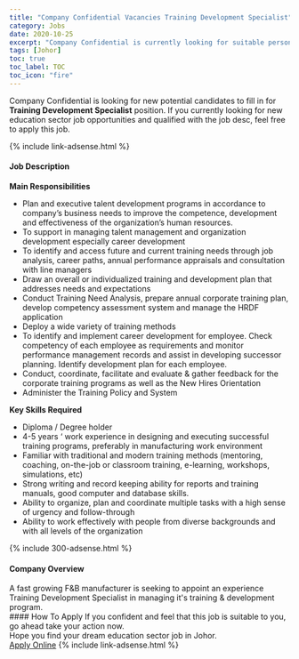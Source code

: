 ```yaml
---
title: "Company Confidential Vacancies Training Development Specialist" 
category: Jobs 
date: 2020-10-25 
excerpt: "Company Confidential is currently looking for suitable person to fill in the Training Development Specialist which positioned at Johor" 
tags: [Johor] 
toc: true 
toc_label: TOC 
toc_icon: "fire" 
--- 
```


<p>Company Confidential is looking for new potential candidates to fill in for <b>Training Development Specialist</b> position. If you currently looking for new education sector job opportunities and qualified with the job desc, feel free to apply this job.
</p>{% include link-adsense.html %} 
<div><div><h4>Job Description</h4></div><div><div><span><div><div><strong>Main Responsibilities</strong><ul><li>Plan and executive talent development programs in accordance to company&#8217;s business needs to improve the competence, development and effectiveness of the organization&#8217;s human resources.</li><li>To support in managing talent management and organization development especially career development</li><li>To identify and access future and current training needs through job analysis, career paths, annual performance appraisals and consultation with line managers</li><li>Draw an overall or individualized training and development plan that addresses needs and expectations</li><li>Conduct Training Need Analysis, prepare annual corporate training plan, develop competency assessment system and manage the HRDF application</li><li>Deploy a wide variety of training methods</li><li>To identify and implement career development for employee. Check competency of each employee as requirements and monitor performance management records and assist in developing successor planning. Identify development plan for each employee.</li><li>Conduct, coordinate, facilitate and evaluate &amp; gather feedback for the corporate training programs as well as the New Hires Orientation</li><li>Administer the Training Policy and System</li></ul><div><strong>Key Skills Required</strong></div><ul><li>Diploma / Degree holder</li><li>4-5 years &#8216; work experience in designing and executing successful training programs, preferably in manufacturing work environment</li><li>Familiar with traditional and modern training methods (mentoring, coaching, on-the-job or classroom training, e-learning, workshops, simulations, etc)</li><li>Strong writing and record keeping ability for reports and training manuals, good computer and database skills.</li><li>Ability to organize, plan and coordinate multiple tasks with a high sense of urgency and follow-through</li><li>Ability to work effectively with people from diverse backgrounds and with all levels of the organization</li></ul></div></div></span></div></div></div> 
{% include 300-adsense.html %} 
<div><div><h4>Company Overview</h4></div><div><div><span><div><div>A fast growing F&amp;B manufacturer is seeking to appoint an experience Training Development Specialist in managing it's training &amp; development program.&#160;</div></div></span></div></div></div> 
#### How To Apply 
If you confident and feel that this job is suitable to you, go ahead take your action now. <br/> 
Hope you find your dream education sector job in Johor. <br/> 
<a href="https://www.jobstreet.com.my/en/job/training-development-specialist-4410147?jobId=jobstreet-my-job-4410147" class="btn btn--info" target="_blank" rel="nofollow noopenner">Apply Online</a> 
{% include link-adsense.html %} 
